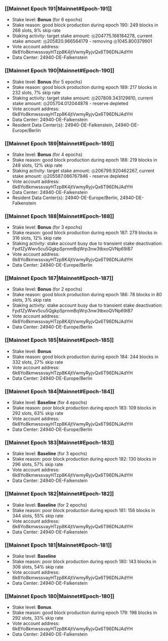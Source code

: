 ### [[Mainnet Epoch 191|Mainnet#Epoch-191]]
* Stake level: **Bonus** (for 6 epochs)
* Stake reason: good block production during epoch 190: 249 blocks in 268 slots, 8% skip rate
* Staking activity: target stake amount: ◎204775.166184278, current stake amount: ◎205820.966564179 - removing ◎1045.800379901
* Vote account address: 6k6Yo8kmwssvayHTzp8K4jtVwmyRyjvQx6T96DNJAdYH
* Data Center: 24940-DE-Falkenstein
### [[Mainnet Epoch 190|Mainnet#Epoch-190]]
* Stake level: **Bonus** (for 5 epochs)
* Stake reason: good block production during epoch 189: 217 blocks in 232 slots, 7% skip rate
* Staking activity: target stake amount: ◎207809.343129810, current stake amount: ◎205704.012044878 - reserve depleted
* Vote account address: 6k6Yo8kmwssvayHTzp8K4jtVwmyRyjvQx6T96DNJAdYH
* Data Center: 24940-DE-Falkenstein
* Resident Data Center(s): 24940-DE-Falkenstein, 24940-DE-Europe/Berlin
### [[Mainnet Epoch 189|Mainnet#Epoch-189]]
* Stake level: **Bonus** (for 4 epochs)
* Stake reason: good block production during epoch 188: 219 blocks in 248 slots, 12% skip rate
* Staking activity: target stake amount: ◎206799.920462267, current stake amount: ◎205587.086767946 - reserve depleted
* Vote account address: 6k6Yo8kmwssvayHTzp8K4jtVwmyRyjvQx6T96DNJAdYH
* Data Center: 24940-DE-Falkenstein
* Resident Data Center(s): 24940-DE-Europe/Berlin, 24940-DE-Falkenstein
### [[Mainnet Epoch 188|Mainnet#Epoch-188]]
* Stake level: **Bonus** (for 3 epochs)
* Stake reason: good block production during epoch 187: 279 blocks in 316 slots, 12% skip rate
* Staking activity: stake account busy due to transient stake deactivation: Fpd1ZyWwv5cu5QgkpSprnmBqWrp3nw3tbxoQVNp69iB7
* Vote account address: 6k6Yo8kmwssvayHTzp8K4jtVwmyRyjvQx6T96DNJAdYH
* Data Center: 24940-DE-Europe/Berlin
### [[Mainnet Epoch 187|Mainnet#Epoch-187]]
* Stake level: **Bonus** (for 2 epochs)
* Stake reason: good block production during epoch 186: 78 blocks in 80 slots, 3% skip rate
* Staking activity: stake account busy due to transient stake deactivation: Fpd1ZyWwv5cu5QgkpSprnmBqWrp3nw3tbxoQVNp69iB7
* Vote account address: 6k6Yo8kmwssvayHTzp8K4jtVwmyRyjvQx6T96DNJAdYH
* Data Center: 24940-DE-Europe/Berlin
### [[Mainnet Epoch 185|Mainnet#Epoch-185]]
* Stake level: **Bonus**
* Stake reason: good block production during epoch 184: 244 blocks in 332 slots, 27% skip rate
* Vote account address: 6k6Yo8kmwssvayHTzp8K4jtVwmyRyjvQx6T96DNJAdYH
* Data Center: 24940-DE-Europe/Berlin
### [[Mainnet Epoch 184|Mainnet#Epoch-184]]
* Stake level: **Baseline** (for 4 epochs)
* Stake reason: poor block production during epoch 183: 109 blocks in 292 slots, 63% skip rate 
* Vote account address: 6k6Yo8kmwssvayHTzp8K4jtVwmyRyjvQx6T96DNJAdYH
* Data Center: 24940-DE-Europe/Berlin
### [[Mainnet Epoch 183|Mainnet#Epoch-183]]
* Stake level: **Baseline** (for 3 epochs)
* Stake reason: poor block production during epoch 182: 130 blocks in 296 slots, 57% skip rate 
* Vote account address: 6k6Yo8kmwssvayHTzp8K4jtVwmyRyjvQx6T96DNJAdYH
* Data Center: 24940-DE-Falkenstein
### [[Mainnet Epoch 182|Mainnet#Epoch-182]]
* Stake level: **Baseline** (for 2 epochs)
* Stake reason: poor block production during epoch 181: 156 blocks in 344 slots, 55% skip rate 
* Vote account address: 6k6Yo8kmwssvayHTzp8K4jtVwmyRyjvQx6T96DNJAdYH
* Data Center: 24940-DE-Falkenstein
### [[Mainnet Epoch 181|Mainnet#Epoch-181]]
* Stake level: **Baseline**
* Stake reason: poor block production during epoch 180: 143 blocks in 308 slots, 54% skip rate 
* Vote account address: 6k6Yo8kmwssvayHTzp8K4jtVwmyRyjvQx6T96DNJAdYH
* Data Center: 24940-DE-Falkenstein
### [[Mainnet Epoch 180|Mainnet#Epoch-180]]
* Stake level: **Bonus**
* Stake reason: good block production during epoch 179: 198 blocks in 292 slots, 33% skip rate
* Vote account address: 6k6Yo8kmwssvayHTzp8K4jtVwmyRyjvQx6T96DNJAdYH
* Data Center: 24940-DE-Falkenstein